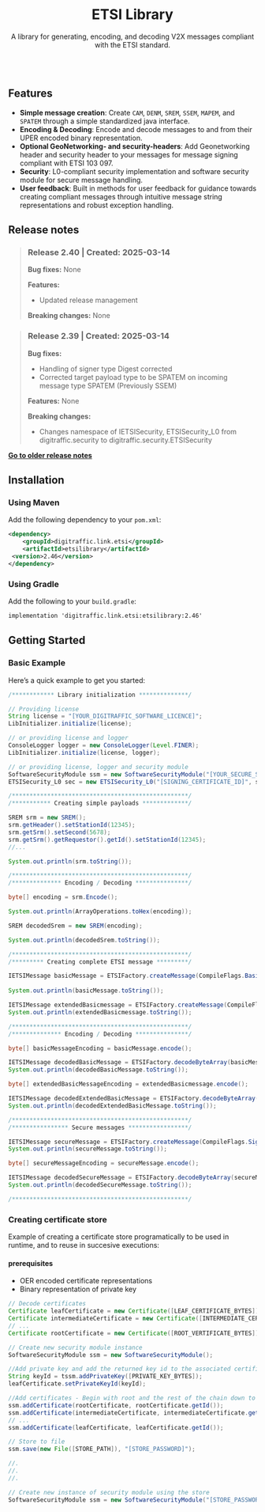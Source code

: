 <div align="center">
    <h1>ETSI Library</h1>
    <p>A library for generating, encoding, and decoding V2X messages compliant with the ETSI standard.</p>
</br>
</br>
</div>

## Features

- **Simple message creation**: Create `CAM`, `DENM`, `SREM`, `SSEM`, `MAPEM`, and `SPATEM` through a simple standardized java interface.
- **Encoding & Decoding**: Encode and decode messages to and from their UPER encoded binary representation.
- **Optional GeoNetworking- and security-headers**: Add Geonetworking header and security header to your messages for message signing compliant with ETSI 103 097.
- **Security**: L0-compliant security implementation and software security module for secure message handling.
- **User feedback**: Built in methods for user feedback for guidance towards creating compliant messages through intuitive message string representations and robust exception handling.

## Release notes
 > ### Release 2.40 | Created: 2025-03-14 
 > **Bug fixes:**
 None
 > 
 > **Features:**
 > * Updated release management
 > 
 > **Breaking changes:**
 None

 > ### Release 2.39 | Created: 2025-03-14 
 > **Bug fixes:**
 > * Handling of signer type Digest corrected
 > * Corrected target payload type to be SPATEM on incoming message type SPATEM (Previously SSEM)
 > 
 > **Features:**
 None
 > 
 > **Breaking changes:**
 > * Changes namespace of IETSISecurity, ETSISecurity_L0 from digitraffic.security to digitraffic.security.ETSISecurity 

<!-- RELEASES_END -->
 **[Go to older release notes](../ETSILibraryReleases.md)** 
 
  ## Installation
   
   ### Using Maven
   Add the following dependency to your `pom.xml`:
   ```xml
   <dependency>
       <groupId>digitraffic.link.etsi</groupId>
       <artifactId>etsilibrary</artifactId>
    <version>2.46</version>
   </dependency>
   ```
   ### Using Gradle
   Add the following to your `build.gradle`:
   ```xml
   implementation 'digitraffic.link.etsi:etsilibrary:2.46'
   ```
   
   ## Getting Started
   
   ### Basic Example
   Here’s a quick example to get you started:
   ```java
   /************ Library initialization **************/
   
   // Providing license
   String license = "[YOUR_DIGITRAFFIC_SOFTWARE_LICENCE]";
   LibInitializer.initialize(license);
   
   // or providing license and logger
   ConsoleLogger logger = new ConsoleLogger(Level.FINER);
   LibInitializer.initialize(license, logger);
   
   // or providing license, logger and security module
   SoftwareSecurityModule ssm = new SoftwareSecurityModule("[YOUR_SECURE_STORE_PASSWORD]", "[SECURE_STORE_PATH]", logger);
   ETSISecurity_L0 sec = new ETSISecurity_L0("[SIGNING_CERTIFICATE_ID]", ssm, false, logger);
   
   /**************************************************/
   /*********** Creating simple payloads *************/
   
   SREM srm = new SREM();
   srm.getHeader().setStationId(12345);
   srm.getSrm().setSecond(5678);
   srm.getSrm().getRequestor().getId().setStationId(12345);
   //...
   
   System.out.println(srm.toString());
   
   /**************************************************/
   /************** Encoding / Decoding ***************/
   
   byte[] encoding = srm.Encode();
   
   System.out.println(ArrayOperations.toHex(encoding));
   
   SREM decodedSrem = new SREM(encoding);
   
   System.out.println(decodedSrem.toString());
   
   /**************************************************/
   /********* Creating complete ETSI message *********/
   
   IETSIMessage basicMessage = ETSIFactory.createMessage(CompileFlags.Basic, srm);
               
   System.out.println(basicMessage.toString());
   
   IETSIMessage extendedBasicmessage = ETSIFactory.createMessage(CompileFlags.ExtendedBasic, srm);
   System.out.println(extendedBasicmessage.toString());
   
   /**************************************************/
   /************** Encoding / Decoding ***************/
   
   byte[] basicMessageEncoding = basicMessage.encode();
   
   IETSIMessage decodedBasicMessage = ETSIFactory.decodeByteArray(basicMessageEncoding);
   System.out.println(decodedBasicMessage.toString());
   
   byte[] extendedBasicMessageEncoding = extendedBasicmessage.encode();
   
   IETSIMessage decodedExtendedBasicMessage = ETSIFactory.decodeByteArray(extendedBasicMessageEncoding);
   System.out.println(decodedExtendedBasicMessage.toString()); 
   
   /**************************************************/
   /**************** Secure messages *****************/
   
   IETSIMessage secureMessage = ETSIFactory.createMessage(CompileFlags.Signed, srm);
   System.out.println(secureMessage.toString());
   
   byte[] secureMessageEncoding = secureMessage.encode();
   
   IETSIMessage decodedSecureMessage = ETSIFactory.decodeByteArray(secureMessageEncoding);
   System.out.println(decodedSecureMessage.toString());
   
   /**************************************************/
   ```
   
   ### Creating certificate store
   Example of creating a certificate store programatically to be used in runtime, and to reuse in succesive executions:
   #### prerequisites
   - OER encoded certificate representations
   - Binary representation of private key
     
   ```java
   // Decode certificates
   Certificate leafCertificate = new Certificate([LEAF_CERTIFICATE_BYTES]);
   Certificate intermediateCertificate = new Certificate([INTERMEDIATE_CERTIFICATE_BYTES]);
   // ...
   Certificate rootCertificate = new Certificate([ROOT_VERTIFICATE_BYTES]);
   
   // Create new security module instance
   SoftwareSecurityModule ssm = new SoftwareSecurityModule();
   
   //Add private key and add the returned key id to the associated certificate
   String keyId = tssm.addPrivateKey([PRIVATE_KEY_BYTES]);
   leafCertificate.setPrivateKeyId(keyId);
   
   //Add certificates - Begin with root and the rest of the chain down to the leaf certificate
   ssm.addCertificate(rootCertificate, rootCertificate.getId());
   ssm.addCertificate(intermediateCertificate, intermediateCertificate.getId());
   // ...
   ssm.addCertificate(leafCertificate, leafCertificate.getId());
   
   // Store to file
   ssm.save(new File([STORE_PATH]), "[STORE_PASSWORD]");
   
   //.
   //.
   //.
   
   // Create new instance of security module using the store
   SoftwareSecurityModule ssm = new SoftwareSecurityModule("[STORE_PASSWORD]", "[STORE_PATH]", logger/null);
   ```
